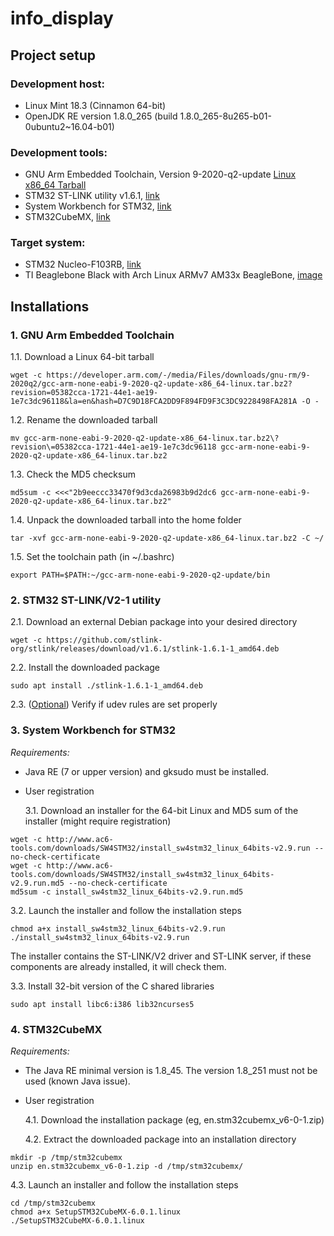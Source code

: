 # info_display

## Project setup

### Development host:
- Linux Mint 18.3 (Cinnamon 64-bit)
- OpenJDK RE version 1.8.0_265 (build 1.8.0_265-8u265-b01-0ubuntu2~16.04-b01)

### Development tools:
- GNU Arm Embedded Toolchain, Version 9-2020-q2-update [Linux x86_64 Tarball](https://developer.arm.com/tools-and-software/open-source-software/developer-tools/gnu-toolchain/gnu-rm/downloads)
- STM32 ST-LINK utility v1.6.1, [link](https://github.com/stlink-org/stlink)
- System Workbench for STM32, [link](https://www.openstm32.org)
- STM32CubeMX, [link](http://www.st.com/stm32cubemx)

### Target system:
- STM32 Nucleo-F103RB, [link](https://www.st.com/en/evaluation-tools/nucleo-f103rb.html)
- TI Beaglebone Black with Arch Linux ARMv7 AM33x BeagleBone, [image](https://archlinuxarm.org/about/downloads)

## Installations

### 1. GNU Arm Embedded Toolchain

  1.1. Download a Linux 64-bit tarball
```
wget -c https://developer.arm.com/-/media/Files/downloads/gnu-rm/9-2020q2/gcc-arm-none-eabi-9-2020-q2-update-x86_64-linux.tar.bz2?revision=05382cca-1721-44e1-ae19-1e7c3dc96118&la=en&hash=D7C9D18FCA2DD9F894FD9F3C3DC9228498FA281A -O -
```
  1.2. Rename the downloaded tarball
```
mv gcc-arm-none-eabi-9-2020-q2-update-x86_64-linux.tar.bz2\?revision\=05382cca-1721-44e1-ae19-1e7c3dc96118 gcc-arm-none-eabi-9-2020-q2-update-x86_64-linux.tar.bz2
```
  1.3. Check the MD5 checksum
```
md5sum -c <<<"2b9eeccc33470f9d3cda26983b9d2dc6 gcc-arm-none-eabi-9-2020-q2-update-x86_64-linux.tar.bz2"
```
  1.4. Unpack the downloaded tarball into the home folder
```
tar -xvf gcc-arm-none-eabi-9-2020-q2-update-x86_64-linux.tar.bz2 -C ~/
```
  1.5. Set the toolchain path (in ~/.bashrc)
```
export PATH=$PATH:~/gcc-arm-none-eabi-9-2020-q2-update/bin
```

### 2. STM32 ST-LINK/V2-1 utility

  2.1. Download an external Debian package into your desired directory

```
wget -c https://github.com/stlink-org/stlink/releases/download/v1.6.1/stlink-1.6.1-1_amd64.deb
```

  2.2. Install the downloaded package

```
sudo apt install ./stlink-1.6.1-1_amd64.deb

```

  2.3. ([Optional](https://github.com/stlink-org/stlink/blob/develop/doc/tutorial.md)) Verify if udev rules are set properly

### 3. System Workbench for STM32

*Requirements:*
- Java RE (7 or upper version) and gksudo must be installed.
- User registration

  3.1. Download an installer for the 64-bit Linux and MD5 sum of the installer (might require registration)

```
wget -c http://www.ac6-tools.com/downloads/SW4STM32/install_sw4stm32_linux_64bits-v2.9.run --no-check-certificate
wget -c http://www.ac6-tools.com/downloads/SW4STM32/install_sw4stm32_linux_64bits-v2.9.run.md5 --no-check-certificate
md5sum -c install_sw4stm32_linux_64bits-v2.9.run.md5
```

  3.2. Launch the installer and follow the installation steps

```
chmod a+x install_sw4stm32_linux_64bits-v2.9.run
./install_sw4stm32_linux_64bits-v2.9.run
```

The installer contains the ST-LINK/V2 driver and ST-LINK server, if these components are already installed, it will check them.

  3.3. Install 32-bit version of the C shared libraries

```
sudo apt install libc6:i386 lib32ncurses5
```

### 4. STM32CubeMX

*Requirements:*
- The Java RE minimal version is 1.8_45. The version 1.8_251 must not be used (known Java issue).
- User registration

  4.1. Download the installation package (eg, en.stm32cubemx_v6-0-1.zip)

  4.2. Extract the downloaded package into an installation directory

```
mkdir -p /tmp/stm32cubemx
unzip en.stm32cubemx_v6-0-1.zip -d /tmp/stm32cubemx/
```

  4.3. Launch an installer and follow the installation steps

```
cd /tmp/stm32cubemx
chmod a+x SetupSTM32CubeMX-6.0.1.linux
./SetupSTM32CubeMX-6.0.1.linux
```
